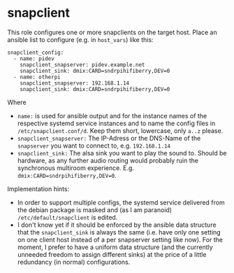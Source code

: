 # snapclient

This role configures one or more snapclients on the target host. Place an ansible list to configure (e.g. in `host_vars`) like this:

~~~
snapclient_config:
  - name: pidev
    snapclient_snapserver: pidev.example.net
    snapclient_sink: dmix:CARD=sndrpihifiberry,DEV=0
  - name: otherpi
    snapclient_snapserver: 192.168.1.14
    snapclient_sink: dmix:CARD=sndrpihifiberry,DEV=0
~~~

Where 

* `name:` is used for ansible output and for the instance names of the respective systemd service instances and to name the config files in `/etc/snapclient.conf/d`. Keep them short, lowercase, only `a..z` please.
* `snapclient_snapserver:` The IP-Adress or the DNS-Name of the `snapserver` you want to connect to, e.g. `192.168.1.14` 
* `snapclient_sink:` The alsa sink you want to play the sound to. Should be hardware, as any further audio routing would probably ruin the synchronous multiroom experience. E.g. `dmix:CARD=sndrpihifiberry,DEV=0`.

Implementation hints:
* In order to support multiple configs, the systemd service delivered from the debian package is masked and (as I am paranoid) `/etc/default/snapclient` is edited. 
* I don't know yet if it should be enforced by the ansible data structure that the `snapclient_sink` is always the same (i.e. have only one setting on one client host instead of a per snapserver setting like now). For the moment, I prefer to have a uniform data structure (and the currently unneeded freedom to assign different sinks) at the price of a little redundancy (in normal) configurations. 

